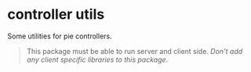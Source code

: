 # controller utils

Some utilities for pie controllers.

> This package must be able to run server and client side. _Don't add any client specific libraries to this package_.
